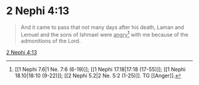 # 2 Nephi 4:13

> And it came to pass that not many days after his death, Laman and Lemuel and the sons of Ishmael were <u>angry</u>[^a] with me because of the admonitions of the Lord.

[2 Nephi 4:13](https://www.churchofjesuschrist.org/study/scriptures/bofm/2-ne/4?lang=eng&id=p13#p13)


[^a]: [[1 Nephi 7.6|1 Ne. 7:6 (6-19)]]; [[1 Nephi 17.18|17:18 (17-55)]]; [[1 Nephi 18.10|18:10 (9-22)]]; [[2 Nephi 5.2|2 Ne. 5:2 (1-25)]]. TG [[Anger]].
